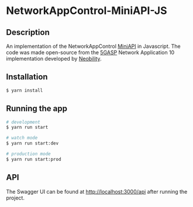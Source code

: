 # NetworkAppControl-MiniAPI-JS

## Description

An implementation of the NetworkAppControl [MiniAPI](https://github.com/5gasp/NetworkAppControl-MiniAPI/) in Javascript. The code was made open-source from the [5GASP](https://www.5gasp.eu/) Network Application 10 implementation developed by [Neobility](https://github.com/NeobilitySRL/).

## Installation

```bash
$ yarn install
```

## Running the app

```bash
# development
$ yarn run start

# watch mode
$ yarn run start:dev

# production mode
$ yarn run start:prod
```

## API

The Swagger UI can be found at [http://localhost:3000/api](http://localhost:3000/api) after running the project.
